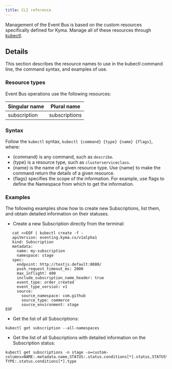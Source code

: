 ```yaml
---
title: CLI reference
---
```


 Management of the Event Bus is based on the custom resources specifically defined for Kyma. Manage all of these resources through [kubectl](https://kubernetes.io/docs/reference/kubectl/overview/).

## Details

This section describes the resource names to use in the kubectl command line, the command syntax, and examples of use.

### Resource types

Event Bus operations use the following resources:

| Singular name  | Plural name  |
| -------------------- |-------------------|
| subscription      | subscriptions |

### Syntax

Follow the `kubectl` syntax, `kubectl {command} {type} {name} {flags}`, where:

* {command} is any command, such as `describe`.
* {type} is a resource type, such as `clusterserviceclass`.
* {name} is the name of a given resource type. Use {name} to make the command return the details of a given resource.
* {flags} specifies the scope of the information. For example, use flags to define the Namespace from which to get the information.

### Examples

The following examples show how to create new Subscriptions, list them, and obtain detailed information on their statuses.

* Create a new Subscription directly from the terminal:

```
   cat <<EOF | kubectl create -f -
   apiVersion: eventing.kyma.cx/v1alpha1
   kind: Subscription
   metadata:
     name: my-subscription
     namespace: stage
   spec:
     endpoint: http://testjs.default:8080/
     push_request_timeout_ms: 2000
     max_inflight: 400
     include_subscription_name_header: true
     event_type: order_created
     event_type_version: v1
     source:
       source_namespace: com.github
       source_type: commerce
       source_environment: stage
EOF
```

* Get the list of all Subscriptions:

```
kubectl get subscription --all-namespaces
```

* Get the list of all Subscriptions with detailed information on the Subscription status:

```
kubectl get subscriptions -n stage -o=custom-columns=NAME:.metadata.name,STATUS:.status.conditions[*].status,STATUS\ TYPE:.status.conditions[*].type
```
